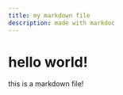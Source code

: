```yaml
---
title: my markdown file
description: made with markdoc
---
```


# hello world!


this is a markdown file!